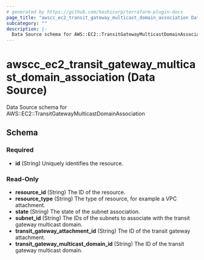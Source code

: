 ```yaml
---
# generated by https://github.com/hashicorp/terraform-plugin-docs
page_title: "awscc_ec2_transit_gateway_multicast_domain_association Data Source - terraform-provider-awscc"
subcategory: ""
description: |-
  Data Source schema for AWS::EC2::TransitGatewayMulticastDomainAssociation
---
```


# awscc_ec2_transit_gateway_multicast_domain_association (Data Source)

Data Source schema for AWS::EC2::TransitGatewayMulticastDomainAssociation



<!-- schema generated by tfplugindocs -->
## Schema

### Required

- **id** (String) Uniquely identifies the resource.

### Read-Only

- **resource_id** (String) The ID of the resource.
- **resource_type** (String) The type of resource, for example a VPC attachment.
- **state** (String) The state of the subnet association.
- **subnet_id** (String) The IDs of the subnets to associate with the transit gateway multicast domain.
- **transit_gateway_attachment_id** (String) The ID of the transit gateway attachment.
- **transit_gateway_multicast_domain_id** (String) The ID of the transit gateway multicast domain.


